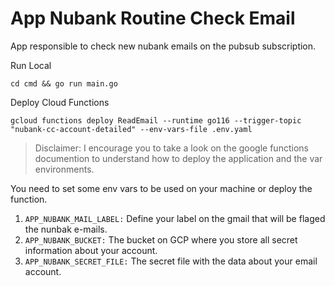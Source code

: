 # App Nubank Routine Check Email

App responsible to check new nubank emails on the pubsub subscription.

Run Local
```shell
cd cmd && go run main.go
```

Deploy Cloud Functions
```shell
gcloud functions deploy ReadEmail --runtime go116 --trigger-topic "nubank-cc-account-detailed" --env-vars-file .env.yaml
```

> Disclaimer: I encourage you to take a look on the google functions documention to understand how to deploy the application and the var environments.

You need to set some env vars to be used on your machine or deploy the function.

1. `APP_NUBANK_MAIL_LABEL:`
Define your label on the gmail that will be flaged the nunbak e-mails.
2. `APP_NUBANK_BUCKET:`
The bucket on GCP where you store all secret information about your account.
3. `APP_NUBANK_SECRET_FILE:`
The secret file with the data about your email account.
